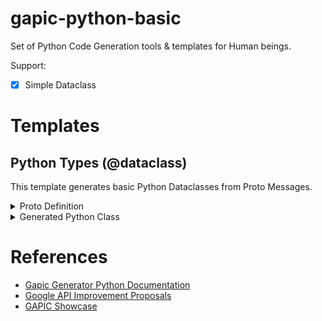 # gapic-python-basic
Set of Python Code Generation tools & templates for Human beings.

Support:
- [x] Simple Dataclass


# Templates
## Python Types (@dataclass)
This template generates basic Python Dataclasses from Proto Messages.

<details>
    <summary>Proto Definition</summary>

```protobuf
// examples/simple-types/proto/widgets/v1/widgets.proto
// A proto file for the Widget service
syntax = "proto3";

package simple_types.v1 ;

// The Widget type defines a Widget object
message Widget {
    // The name of the widget
    string name = 1;
    // The size of the widget
    Size size = 2;
    // The date the widget was created
    int64 created = 3;
    // The colors available for the widget
    repeated string colors = 4;
    // global stock by color
    map<string, int32> stock_by_color = 5;
    // The number of widgets in stock at various locations
    map<int32, WidgetFactory> stock_by_warehouse = 6;

    // The Size enum defines the size of the widget
    enum Size {
        // The Widget Size is unknown
        SIZE_UNSPECIFIED = 0;
        // The Widget Size is small
        SIZE_SMALL = 1;
        // The Widget Size is medium
        SIZE_MEDIUM = 2;
        // The Widget Size is large
        SIZE_LARGE = 3;
    }
}

// Describes a Widget Factory
message WidgetFactory {
	// The id of the factory
	int32 id = 1 ;
	// The name of the factory
	string name = 2 ;
	// The address of the factory
	string address = 3 ;
}
```
</details>

<details>
    <summary>Generated Python Class</summary>

```python
# examples/simple-types/gen/simple_types_v1/types/widgets.py
# -*- coding: utf-8 -*-

import dataclasses
from typing import Tuple
from typing import OrderedDict
from enum import Enum


@dataclasses.dataclasses
class Widget:
    r"""The Widget type defines a Widget object"""

    # The fixed set of attrbiutes for the Widget Type.
    __slots__ = (
        "name",
        "size",
        "created",
        "colors",
        "stock_by_color",
        "stock_by_warehouse",
    )

    # The name of the widget.
    name: str

    # The size of the widget.
    size: "Size"

    # The date the widget was created.
    created: int

    # The colors available for the widget.
    colors: Tuple[str] = dataclasses.field(default_factory=Tuple)

    # global stock by color.
    stock_by_color: OrderedDict[str, int] = dataclasses.field(default_factory=Tuple)

    # The number of widgets in stock at various locations.
    stock_by_warehouse: OrderedDict[int, "WidgetFactory"] = dataclasses.field(
        default_factory=Tuple
    )

    class Size(Enum):
        r"""The Size enum defines the size of the widget"""

        # The Widget Size is unknown
        SIZE_UNSPECIFIED = 0
        # The Widget Size is small
        SIZE_SMALL = 1
        # The Widget Size is medium
        SIZE_MEDIUM = 2
        # The Widget Size is large
        SIZE_LARGE = 3


@dataclasses.dataclasses
class WidgetFactory:
    r"""Describes a Widget Factory"""

    # The fixed set of attrbiutes for the WidgetFactory Type.
    __slots__ = ("id", "name", "address")

    # The id of the factory.
    id: int

    # The name of the factory.
    name: str

    # The address of the factory.
    address: str

```
</details>


# References
- [Gapic Generator Python Documentation](https://gapic-generator-python.readthedocs.io/en/stable/index.html)
- [Google API Improvement Proposals](https://google.aip.dev/)
- [GAPIC Showcase](https://github.com/googleapis/gapic-showcase)
